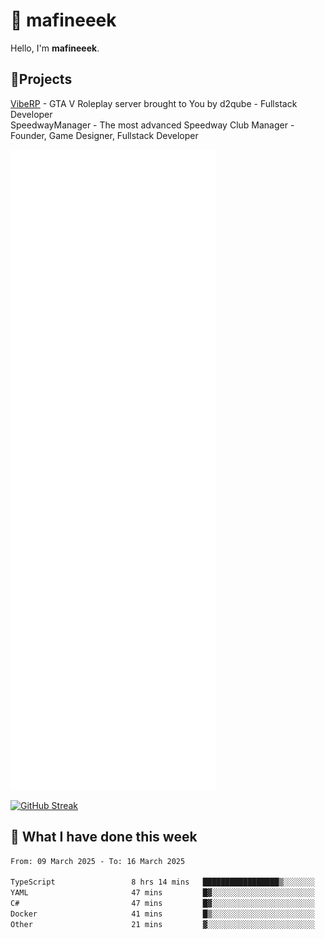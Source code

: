 # 👋 mafineeek
Hello, I'm **mafineeek**.

## 📝Projects

[VibeRP](https://v-rp.pl) - GTA V Roleplay server brought to You by d2qube - Fullstack Developer<br/>
SpeedwayManager - The most advanced Speedway Club Manager - Founder, Game Designer, Fullstack Developer


![](./github-metrics.svg)

[![GitHub Streak](https://streak-stats.demolab.com/?user=mafineeek)](https://git.io/streak-stats)

## 📰 What I have done this week
<!--START_SECTION:waka-->

```txt
From: 09 March 2025 - To: 16 March 2025

TypeScript                 8 hrs 14 mins   █████████████████▒░░░░░░░   69.71 %
YAML                       47 mins         █▓░░░░░░░░░░░░░░░░░░░░░░░   06.76 %
C#                         47 mins         █▓░░░░░░░░░░░░░░░░░░░░░░░   06.75 %
Docker                     41 mins         █▒░░░░░░░░░░░░░░░░░░░░░░░   05.88 %
Other                      21 mins         ▓░░░░░░░░░░░░░░░░░░░░░░░░   03.04 %
```

<!--END_SECTION:waka-->

